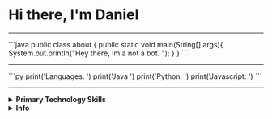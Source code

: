 # Hi there, I'm Daniel
<hr/>
```java
public class about {
    public static void main(String[] args){
        System.out.println("Hey there, Im a not a bot. ");
    }
}
```
<hr/>
```py 
    print('Languages: ')
    print('Java ')
    print('Python: ')
    print('Javascript: ')
```

<hr/>

<details>
<summary><b>Primary Technology Skills</b></summary>
  <br/>

<img src="https://img.shields.io/static/v1?message=Java&logo=java&labelColor=444444&color=F89917&logoColor=white&label=%20&logoWidth=20" height="30">

<img src="https://img.shields.io/static/v1?message=Python&logo=python&labelColor=444444&color=3674A6&logoColor=white&label=%20&logoWidth=20" height="30">

<img src="https://img.shields.io/static/v1?message=Java%20Script&logo=javascript&labelColor=444444&color=EFD81D&logoColor=white&label=%20&logoWidth=20" height="30">


</details>

<details>
    <summary><b>Info</b></summary>
<div align="center">
    <img  src='https://github-readme-stats.vercel.app/api?username=kingDaniel2004&count_private=true&show_icons=true&theme=onedark'>
    <img  src='https://github-readme-stats.vercel.app/api/top-langs/?username=kingDaniel2004&langs_count=8&theme=onedark'>
</div>

<div align="center">
    <img  src='tenor.gif'>
</div>

</details>

